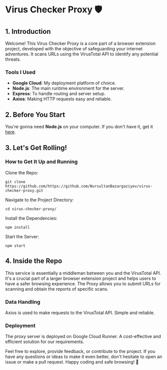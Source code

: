 # Virus Checker Proxy 🛡️

## 1. Introduction
Welcome! This Virus Checker Proxy is a core part of a browser extension project, developed with the objective of safeguarding your internet adventures. 
It scans URLs using the VirusTotal API to identify any potential threats.

### Tools I Used
   - **Google Cloud**: My deployment platform of choice.
   - **Node.js**:      The main runtime environment for the server.
   - **Express**:      To handle routing and server setup.
   - **Axios**:        Making HTTP requests easy and reliable.

## 2. Before You Start
You're gonna need **Node.js** on your computer. If you don't have it, get it [here](https://nodejs.org/).
   
## 3. Let's Get Rolling!
### How to Get It Up and Running

Clone the Repo:
```
git clone https://github.com/https://github.com/NursultanBazargaziyev/virus-checker-proxy.git
```

Navigate to the Project Directory:
```
cd virus-checker-proxy/
```

Install the Dependencies:
```
npm install
```

Start the Server:
```
npm start
```

## 4. Inside the Repo
This service is essentially a middleman between you and the VirusTotal API. It's a crucial part of a larger browser extension project and helps users to have a safer browsing experience. The Proxy allows you to submit URLs for scanning and obtain the reports of specific scans.

### Data Handling
Axios is used to make requests to the VirusTotal API. Simple and reliable.

### Deployment
The proxy server is deployed on Google Cloud Runner. A cost-effective and efficient solution for our requirements.

Feel free to explore, provide feedback, or contribute to the project. If you have any questions or ideas to make it even better, don't hesitate to open an issue or make a pull request. Happy coding and safe browsing! 🚀
